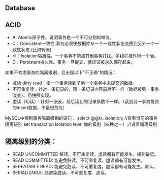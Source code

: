 Database
------------

## ACID
- A: Atomic原子性。说明事务是一个不可分割的单位。
- C：Consistent一致性.事务必须使数据库从一个一致性状态变换到另外一个一致性状态.(比如转账)
- *I：Isolation隔离性。一个事务不能被其他事务打扰。多线程操作同一个表。
- D：Persistent持久性。事务一旦提交，就应该被永久保存起来。

如果不考虑事务的隔离级别，会出现以下"不正确"的情况：
- 脏读 dirty read：指一个事务读到了另一个事务中未提交的数据。
- 不可重复读：针对一条记录的，同一条记录内容前后不一样（数据被另一事务改变）。用快照实现。
- 虚读（幻读）：针对一张表，前后读到的记录条数不一样。（读到另一事务提交的insert数据，不是很危险）

MySQL中控制事务隔离级别的语句：
select @@tx_isolation;     //查看当前的事务隔离级别
set transaction isolation level 你的级别（四种之一）;//设置隔离级别


## 隔离级别的分类：
- READ UNCOMMITTED:脏读、不可重复读、虚读都有可能发生。级别最低。
- READ COMMITTED: 能避免脏读，不可重复读、虚读都有可能发生。
- REPEATABLE READ: 能避免脏读、不可重复度，虚读都有可能发生。默认。
- SERIALIZABLE: 能避免脏读、不可重复度、虚读。

